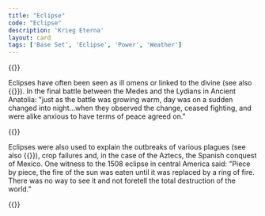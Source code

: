 ```yaml
---
title: "Eclipse"
code: "Eclipse"
description: 'Krieg Eterna'
layout: card
tags: ['Base Set', 'Eclipse', 'Power', 'Weather']
---
```

{{<card-detail-page title="Eclipse" artwork="Eclipse as seen from the Moon by Lucien Rudaux  (1947)">}}

<p>
Eclipses have often been seen as ill omens or linked to the divine (see also {{<cardlink name="Omen" code="omen">}}). In the final battle between the Medes and the Lydians in Ancient Anatolia: "just as the battle was growing warm, day was on a sudden changed into night...when they observed the change, ceased fighting, and were alike anxious to have terms of peace agreed on." 
</p>
{{<card-detail-image file="eclipse.jpg" caption="Total Solar eclipse in France by Luc Viatour (1999)">}}
<p>
Eclipses were also used to explain the outbreaks of various plagues (see also {{<cardlink name="Plague" code="plague">}}), crop failures and, in the case of the Aztecs, the Spanish conquest of Mexico. One witness to the 1508 eclipse in central America said: "Piece by piece, the fire of the sun was eaten until it was replaced by a ring of fire. There was no way to see it and not foretell the total destruction of the world."
</p>
{{</card-detail-page>}}
